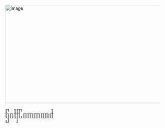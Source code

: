 <img width="1024" height="320" alt="image" src="https://github.com/user-attachments/assets/1a290ffb-4b9a-4961-8d43-889057b062ee" />

```
╓╖  ╖╓╥╖             ╖
╢╖╓╖╫╫╢ ╓╖╥╥╖╥╥╖╓╖╥╖╓╫
╙╢╙╜╨║╙╜╙╜╙╙╙╙╙╙╙╨╙╙╙╨
╙╜   ╜                 
```
